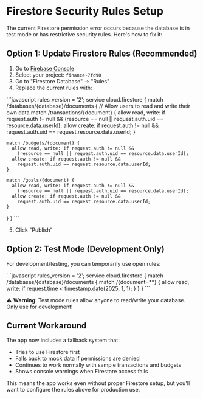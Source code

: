 # Firestore Security Rules Setup

The current Firestore permission error occurs because the database is in test mode or has restrictive security rules. Here's how to fix it:

## Option 1: Update Firestore Rules (Recommended)

1. Go to [Firebase Console](https://console.firebase.google.com/)
2. Select your project: `finance-7fd90`
3. Go to "Firestore Database" → "Rules"
4. Replace the current rules with:

\`\`\`javascript
rules_version = '2';
service cloud.firestore {
  match /databases/{database}/documents {
    // Allow users to read and write their own data
    match /transactions/{document} {
      allow read, write: if request.auth != null && 
        (resource == null || request.auth.uid == resource.data.userId);
      allow create: if request.auth != null && 
        request.auth.uid == request.resource.data.userId;
    }
    
    match /budgets/{document} {
      allow read, write: if request.auth != null && 
        (resource == null || request.auth.uid == resource.data.userId);
      allow create: if request.auth != null && 
        request.auth.uid == request.resource.data.userId;
    }
    
    match /goals/{document} {
      allow read, write: if request.auth != null && 
        (resource == null || request.auth.uid == resource.data.userId);
      allow create: if request.auth != null && 
        request.auth.uid == request.resource.data.userId;
    }
  }
}
\`\`\`

5. Click "Publish"

## Option 2: Test Mode (Development Only)

For development/testing, you can temporarily use open rules:

\`\`\`javascript
rules_version = '2';
service cloud.firestore {
  match /databases/{database}/documents {
    match /{document=**} {
      allow read, write: if request.time < timestamp.date(2025, 1, 1);
    }
  }
}
\`\`\`

⚠️ **Warning**: Test mode rules allow anyone to read/write your database. Only use for development!

## Current Workaround

The app now includes a fallback system that:
- Tries to use Firestore first
- Falls back to mock data if permissions are denied
- Continues to work normally with sample transactions and budgets
- Shows console warnings when Firestore access fails

This means the app works even without proper Firestore setup, but you'll want to configure the rules above for production use.
